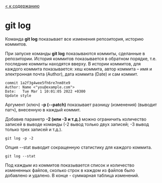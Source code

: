 [< к содержанию](/readme.md)

# git log

Команда **git log** показывает все изменения репозитория, историю коммитов.

При запуске команды **git log** показываются коммиты, сделанные в репозитории.
История коммитов показывается в обратном порядке, т.е. последние коммиты находятся вверху.
В истории коммитов, для каждого коммита показывается: хеш коммита, автор коммита – имя и электронная почта (Author), дата коммита (Date) и сам коммит.

```
commit 1a2f3g4wee5fh6re7nm8te9
Author: Name <"you@example.com">
Date:   Tue Mar 1 10:01:05 2022 +0300
Update style
```

Аргумент (ключ) **-p (--patch)** показывает разницу (изменения) (выводит патч), внесенную в каждый коммит.

Добавив параметр **-2 (или -3 и т.д.)** можно ограничить количество записей в выводе команды (-2 вывод только двух записей; -3 вывод только трех записей и т.д.).

```
git log -p -2
```

Опция --stat выводит сокращенную статистику для каждого коммита.

```
git log --stat
```

Под каждым из коммитов показывается список и количество измененных файлов, сколько строк в каждом из файлов было добавлено и удалено. В конце - суммарная таблица изменений.

